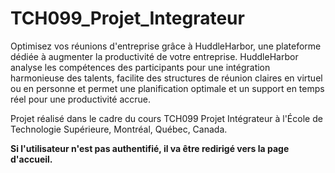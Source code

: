 # TCH099_Projet_Integrateur

Optimisez vos réunions d'entreprise grâce à HuddleHarbor, une plateforme dédiée à augmenter la productivité de votre entreprise. HuddleHarbor analyse les compétences des participants pour une intégration harmonieuse des talents, facilite des structures de réunion claires en virtuel ou en personne et permet une planification optimale et un support en temps réel pour une productivité accrue. 

Projet réalisé dans le cadre du cours TCH099 Projet Intégrateur à l'École de Technologie Supérieure, Montréal, Québec, Canada. 


**Si l'utilisateur n'est pas authentifié, il va être redirigé vers la page d'accueil.**